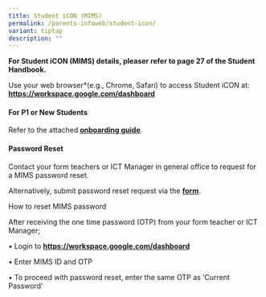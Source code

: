 ```yaml
---
title: Student iCON (MIMS)
permalink: /parents-infoweb/student-icon/
variant: tiptap
description: ""
---
```

<p><strong>For Student iCON (MIMS) details, pleaser refer to page 27 of the Student Handbook.</strong>
</p>
<p>Use your web browser*(e.g., Chrome, Safari) to access Student iCON at: <strong><a href="https://workspace.google.com/dashboard" rel="noopener noreferrer nofollow" target="_blank"><u>https://workspace.google.com/dashboard</u></a></strong>
</p>
<p></p>
<h4><strong>For P1 or New Students</strong></h4>
<p>Refer to the attached<strong> <a href="/files/Student_iCON_Onboarding_Guide_for_parents.pdf" rel="noopener noreferrer nofollow" target="_blank">onboarding guide</a></strong>.</p>
<h4><strong>Password Reset</strong></h4>
<p>Contact your form teachers or ICT Manager in general office to request
for a MIMS password reset.</p>
<p>Alternatively, submit password reset request via the <strong><a href="https://form.gov.sg/663c936ac6d018326a59cb75" rel="noopener noreferrer nofollow" target="_blank">form</a></strong>.</p>
<p>How to reset MIMS password</p>
<p>After receiving the one time password (OTP) from your form teacher or
ICT Manager;</p>
<p>• Login to <strong><a href="https://workspace.google.com/dashboard" rel="noopener noreferrer nofollow" target="_blank">https://workspace.google.com/dashboard</a></strong>
</p>
<p>• Enter MIMS ID and OTP</p>
<p>• To proceed with password reset, enter the same OTP as ‘Current Password’</p>
<p></p>